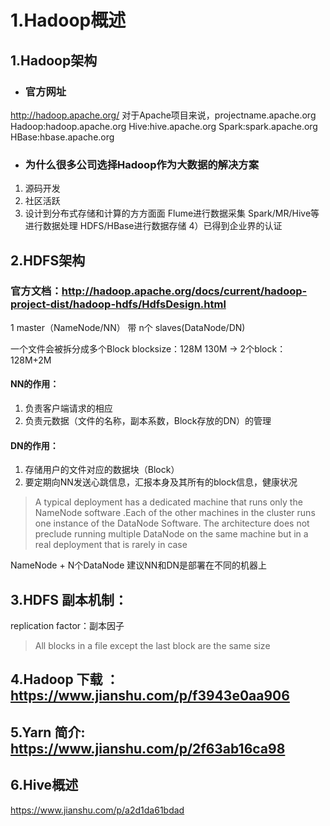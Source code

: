 # 1.Hadoop概述

## 1.Hadoop架构
- ### 官方网址
http://hadoop.apache.org/
对于Apache项目来说，projectname.apache.org
Hadoop:hadoop.apache.org
Hive:hive.apache.org
Spark:spark.apache.org
HBase:hbase.apache.org


- ### 为什么很多公司选择Hadoop作为大数据的解决方案
1) 源码开发
2) 社区活跃
3) 设计到分布式存储和计算的方方面面
     Flume进行数据采集
     Spark/MR/Hive等进行数据处理
     HDFS/HBase进行数据存储
4）已得到企业界的认证

## 2.HDFS架构
### 官方文档：http://hadoop.apache.org/docs/current/hadoop-project-dist/hadoop-hdfs/HdfsDesign.html

1 master（NameNode/NN） 带 n个 slaves(DataNode/DN)

一个文件会被拆分成多个Block
blocksize：128M
130M  -> 2个block：128M+2M

#### NN的作用：
1) 负责客户端请求的相应
2) 负责元数据（文件的名称，副本系数，Block存放的DN）的管理
#### DN的作用：
1) 存储用户的文件对应的数据块（Block）
2) 要定期向NN发送心跳信息，汇报本身及其所有的block信息，健康状况

> A typical deployment has a dedicated machine that runs only the NameNode software .Each of the other machines in the cluster runs one instance of the DataNode Software.
The architecture does not preclude running multiple DataNode on the same machine but in a  real deployment  that is  rarely in case

NameNode + N个DataNode
建议NN和DN是部署在不同的机器上

## 3.HDFS 副本机制：
replication factor：副本因子

> All blocks in a file except the last block are the same size

## 4.Hadoop 下载 ：https://www.jianshu.com/p/f3943e0aa906

## 5.Yarn 简介: https://www.jianshu.com/p/2f63ab16ca98

## 6.Hive概述
https://www.jianshu.com/p/a2d1da61bdad